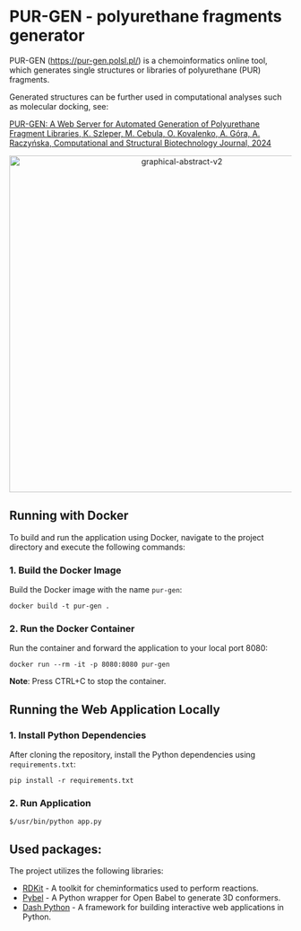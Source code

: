 # PUR-GEN - polyurethane fragments generator

PUR-GEN (https://pur-gen.polsl.pl/) is a chemoinformatics online tool, which generates single structures or libraries of polyurethane (PUR) fragments.

Generated structures can be further used in computational analyses such as molecular docking, see:

[PUR-GEN: A Web Server for Automated Generation of Polyurethane Fragment Libraries, K. Szleper, M. Cebula, O. Kovalenko, A. Góra, A. Raczyńska, Computational and Structural Biotechnology Journal, 2024](https://doi.org/10.1016/j.csbj.2024.12.004)

<p align="center">
<img src="https://github.com/user-attachments/assets/0e51cd82-8dd7-427d-b2ea-b14d23d387b3" alt="graphical-abstract-v2" width="600"/>
</p>

## Running with Docker

To build and run the application using Docker, navigate to the project directory and execute the following commands:

### 1. Build the Docker Image
Build the Docker image with the name `pur-gen`:

```
docker build -t pur-gen .
```
### 2. Run the Docker Container
Run the container and forward the application to your local port 8080:
```
docker run --rm -it -p 8080:8080 pur-gen
```
**Note**: Press CTRL+C to stop the container.


## Running the Web Application Locally

### 1. Install Python Dependencies
After cloning the repository, install the Python dependencies using `requirements.txt`:
```
pip install -r requirements.txt
```
### 2. Run Application
```
$/usr/bin/python app.py
```


## Used packages:
The project utilizes the following libraries:

- [RDKit](https://www.rdkit.org/docs/index.html) - A toolkit for cheminformatics used to perform reactions.
- [Pybel](https://openbabel.org/docs/dev/UseTheLibrary/Python_Pybel.html) - A Python wrapper for Open Babel to generate 3D conformers.
- [Dash Python](https://dash.plotly.com/) - A framework for building interactive web applications in Python.
